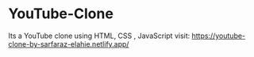 # YouTube-Clone
Its a YouTube clone using HTML, CSS , JavaScript
visit: https://youtube-clone-by-sarfaraz-elahie.netlify.app/

